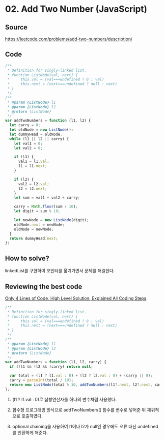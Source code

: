 # 02. Add Two Number (JavaScript)

## Source

https://leetcode.com/problems/add-two-numbers/description/

## Code

```javascript
/**
 * Definition for singly-linked list.
 * function ListNode(val, next) {
 *     this.val = (val===undefined ? 0 : val)
 *     this.next = (next===undefined ? null : next)
 * }
 */
/**
 * @param {ListNode} l1
 * @param {ListNode} l2
 * @return {ListNode}
 */
var addTwoNumbers = function (l1, l2) {
  let carry = 0;
  let oldNode = new ListNode();
  let dummyHead = oldNode;
  while (l1 || l2 || carry) {
    let val1 = 0;
    let val2 = 0;

    if (l1) {
      val1 = l1.val;
      l1 = l1.next;
    }

    if (l2) {
      val2 = l2.val;
      l2 = l2.next;
    }
    let sum = val1 + val2 + carry;

    carry = Math.floor(sum / 10);
    let digit = sum % 10;

    let newNode = new ListNode(digit);
    oldNode.next = newNode;
    oldNode = newNode;
  }
  return dummyHead.next;
};
```

## How to solve?

linkedList를 구현하여 포인터를 옮겨가면서 문제를 해결한다.

## Reviewing the best code

[Only 4 Lines of Code, High Level Solution, Explained All Coding Steps](https://leetcode.com/problems/add-two-numbers/solutions/3077723/only-4-lines-of-code-high-level-solution-explained-all-coding-steps/)

```javascript
/**
 * Definition for singly-linked list.
 * function ListNode(val, next) {
 *     this.val = (val===undefined ? 0 : val)
 *     this.next = (next===undefined ? null : next)
 * }
 */
/**
 * @param {ListNode} l1
 * @param {ListNode} l2
 * @return {ListNode}
 */
var addTwoNumbers = function (l1, l2, carry) {
  if (!l1 && !l2 && !carry) return null;

  var total = (l1 ? l1.val : 0) + (l2 ? l2.val : 0) + (carry || 0);
  carry = parseInt(total / 10);
  return new ListNode(total % 10, addTwoNumbers(l1?.next, l2?.next, carry));
};
```

1. (l1 ? l1.val : 0)로 삼항연산자를 하나의 변수처럼 사용했다.

2. 함수형 프로그래밍 방식으로 addTwoNumbers() 함수를 변수로 넣어준 뒤 재귀적으로 호출하였다.

3. optional chaining을 사용하여 l1이나 l2가 null인 경우에도 오류 대신 undefined를 반환하게 해준다.
